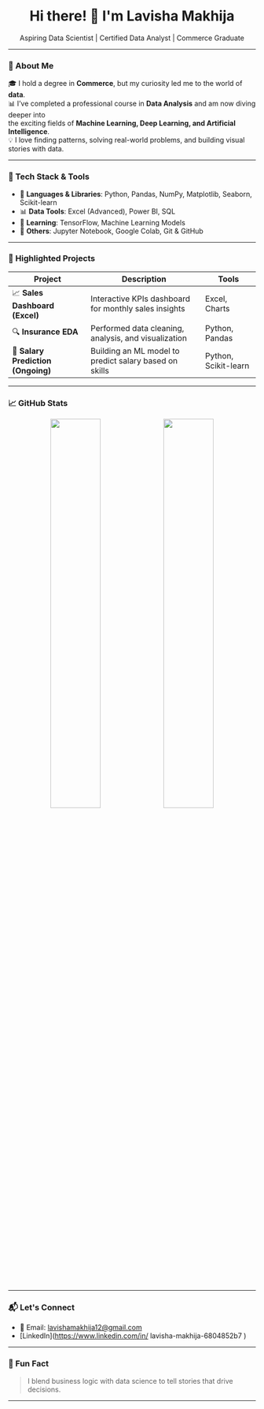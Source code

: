 <h1 align="center">Hi there! 👋 I'm Lavisha Makhija</h1>
<p align="center">Aspiring Data Scientist | Certified Data Analyst | Commerce Graduate</p>

---

### 💫 About Me

🎓 I hold a degree in **Commerce**, but my curiosity led me to the world of **data**.  
📊 I’ve completed a professional course in **Data Analysis** and am now diving deeper into  
the exciting fields of **Machine Learning, Deep Learning, and Artificial Intelligence**.  
💡 I love finding patterns, solving real-world problems, and building visual stories with data.

---

### 🔧 Tech Stack & Tools

- 🐍 **Languages & Libraries**: Python, Pandas, NumPy, Matplotlib, Seaborn, Scikit-learn  
- 📊 **Data Tools**: Excel (Advanced), Power BI, SQL  
- 🤖 **Learning**: TensorFlow, Machine Learning Models  
- 🧰 **Others**: Jupyter Notebook, Google Colab, Git & GitHub

---

### 📂 Highlighted Projects

| Project | Description | Tools |
|--------|-------------|-------|
| 📈 **Sales Dashboard (Excel)** | Interactive KPIs dashboard for monthly sales insights | Excel, Charts |
| 🔍 **Insurance EDA** | Performed data cleaning, analysis, and visualization | Python, Pandas |
| 🤖 **Salary Prediction (Ongoing)** | Building an ML model to predict salary based on skills | Python, Scikit-learn |
---

### 📈 GitHub Stats

<p align="center">
  <img src="https://github-readme-stats.vercel.app/api?username=lavishamakhija&show_icons=true&theme=radical" width="45%" />
  <img src="https://github-readme-stats.vercel.app/api/top-langs/?username=lavishamakhija&layout=compact&theme=radical" width="45%" />
</p>

---

### 📬 Let's Connect

- 📧 Email: lavishamakhija12@gmail.com
-  [LinkedIn](https://www.linkedin.com/in/ lavisha-makhija-6804852b7 )
---

### 🧠 Fun Fact

> I blend business logic with data science to tell stories that drive decisions.

---

